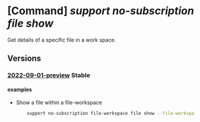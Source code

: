 # [Command] _support no-subscription file show_

Get details of a specific file in a work space.

## Versions

### [2022-09-01-preview](/Resources/mgmt-plane/L3Byb3ZpZGVycy9taWNyb3NvZnQuc3VwcG9ydC9maWxld29ya3NwYWNlcy97fS9maWxlcy97fQ==/2022-09-01-preview.xml) **Stable**

<!-- mgmt-plane /providers/microsoft.support/fileworkspaces/{}/files/{} 2022-09-01-preview -->

#### examples

- Show a file within a file-workspace
    ```bash
        support no-subscription file-workspace file show --file-workspace-name "TestWorkspaceName" --file-name "FileName"
    ```
